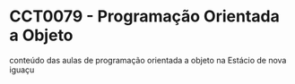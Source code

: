 CCT0079 - Programação Orientada a Objeto
======================================

conteúdo das aulas de programação orientada a objeto na Estácio de nova iguaçu
